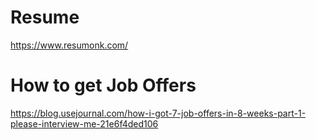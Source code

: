 # Resume
https://www.resumonk.com/

# How to get Job Offers
https://blog.usejournal.com/how-i-got-7-job-offers-in-8-weeks-part-1-please-interview-me-21e6f4ded106
